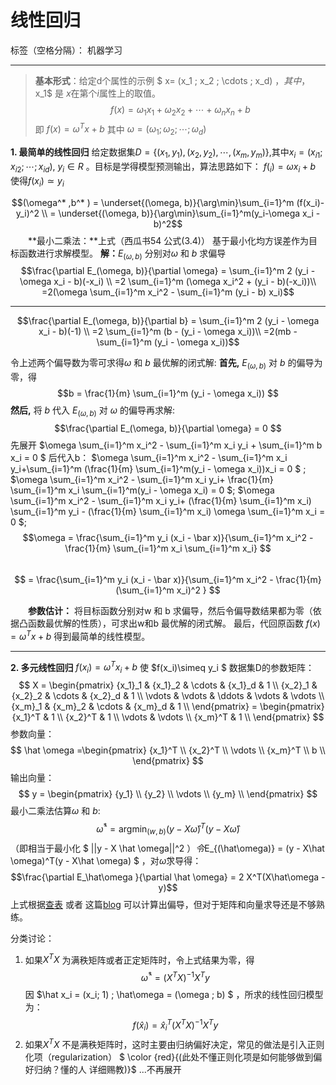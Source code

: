 ﻿# 线性回归

标签（空格分隔）： 机器学习

---
> **基本形式**：给定d个属性的示例 $ x= (x_1 ; x_2 ; \cdots ; x_d) $，其中，$x_1$ 是 $x$在第个$i$属性上的取值。
$$f(x) = \omega_1x_1 + \omega_2x_2 + \cdots + \omega_nx_n + b $$
即 $f(x) = \omega^Tx + b$
其中 $\omega = (\omega_1;\omega_2;\cdots;\omega_d)$

 **1. 最简单的线性回归**
    给定数据集$D =\{ (x_1,y_1),(x_2,y_2),\cdots,(x_m,y_m) \}$,其中$x_i = ({x_i}_1;{x_i}_2;\cdots;{x_i}_d)$, $y_i \in R$ 。目标是学得模型预测输出，算法思路如下：
$f(_i)=\omega x_i + b$ 使得$f(x_i)\simeq y_i$ 

$$(\omega^* ,b^* ) = \underset{(\omega, b)}{\arg\min}\sum_{i=1}^m (f(x_i)-y_i)^2 \\ = \underset{(\omega, b)}{\arg\min}\sum_{i=1}^m(y_i-\omega x_i - b)^2$$
&emsp;&emsp;**最小二乘法：**上式（西瓜书54 公式(3.4)） 基于最小化均方误差作为目标函数进行求解模型。
**解：**$E_{(\omega, b)}$ 分别对$\omega$ 和 $b$ 求偏导
$$\frac{\partial E_(\omega, b)}{\partial \omega} = \sum_{i=1}^m 2 (y_i - \omega x_i - b)(-x_i) \\
=2 \sum_{i=1}^m (\omega x_i^2 + (y_i - b)(-x_i))\\
=2(\omega \sum_{i=1}^m x_i^2 - \sum_{i=1}^m (y_i - b) x_i)$$

----------

$$\frac{\partial E_(\omega, b)}{\partial b} = \sum_{i=1}^m 2 (y_i - \omega x_i - b)(-1) \\
=2 \sum_{i=1}^m (b - (y_i - \omega x_i))\\
=2(mb - \sum_{i=1}^m (y_i - \omega x_i))$$

令上述两个偏导数为零可求得$\omega$ 和 $b$ 最优解的闭式解:
**首先,** $E_{(\omega, b)}$ 对 $b$ 的偏导为零，得
    $$b = \frac{1}{m}  \sum_{i=1}^m (y_i - \omega x_i)) $$
 **然后,** 将 $b$ 代入 $E_{(\omega, b)}$ 对 $\omega$ 的偏导再求解:
    $$\frac{\partial E_(\omega, b)}{\partial \omega} = 0 $$
    先展开 $\omega \sum_{i=1}^m x_i^2 - \sum_{i=1}^m x_i y_i + \sum_{i=1}^m b x_i = 0 $
    后代入b：
    $\omega \sum_{i=1}^m x_i^2 - \sum_{i=1}^m x_i y_i+\sum_{i=1}^m (\frac{1}{m} \sum_{i=1}^m(y_i - \omega x_i))x_i = 0 $ ;
   $\omega \sum_{i=1}^m x_i^2 - \sum_{i=1}^m x_i y_i+ \frac{1}{m} \sum_{i=1}^m x_i \sum_{i=1}^m(y_i - \omega x_i) = 0 $;
   $\omega \sum_{i=1}^m x_i^2 - \sum_{i=1}^m x_i y_i+ (\frac{1}{m} \sum_{i=1}^m x_i) \sum_{i=1}^m y_i - (\frac{1}{m} \sum_{i=1}^m x_i) \omega \sum_{i=1}^m  x_i = 0 $;
    $$\omega = \frac{\sum_{i=1}^m y_i (x_i - \bar x)}{\sum_{i=1}^m x_i^2 - \frac{1}{m} \sum_{i=1}^m x_i \sum_{i=1}^m x_i} $$
   &emsp; $$ = \frac{\sum_{i=1}^m y_i (x_i - \bar x)}{\sum_{i=1}^m x_i^2 - \frac{1}{m} (\sum_{i=1}^m x_i)^2 } $$
   
&emsp;&emsp;**参数估计：** 将目标函数分别对w 和 b 求偏导，然后令偏导数结果都为零（依据凸函数最优解的性质），可求出w和b 最优解的闭式解。
最后，代回原函数 $f(x) = \omega^Tx + b$ 得到最简单的线性模型。


----------

 **2. 多元线性回归**
  $f(x_i) = \omega^Tx_i + b$ 使  $f(x_i)\simeq y_i $
数据集D的参数矩阵：
$$
X =   \begin{pmatrix}
        {x_1}_1 & {x_1}_2 & \cdots & {x_1}_d & 1 \\
        {x_2}_1 & {x_2}_2 & \cdots & {x_2}_d & 1 \\
        \vdots & \vdots & \ddots & \vdots & \vdots \\
        {x_m}_1 & {x_m}_2 & \cdots & {x_m}_d & 1 \\
      \end{pmatrix} = 
      \begin{pmatrix}
        {x_1}^T  & 1 \\
        {x_2}^T  & 1 \\
        \vdots   & \vdots \\
        {x_m}^T  & 1 \\
      \end{pmatrix}
$$
参数向量：
$$    
\hat \omega =\begin{pmatrix}
        {x_1}^T  \\
        {x_2}^T  \\
        \vdots   \\
        {x_m}^T  \\
        b        \\
      \end{pmatrix}
$$
输出向量：
$$    
y = \begin{pmatrix}
        {y_1}  \\
        {y_2}  \\
        \vdots   \\
        {y_m}  \\
      \end{pmatrix}
$$
最小二乘法估算$\omega$ 和 $b$:
$$\hat \omega^* = \mathop{\arg\min}_{(w,b)} (y - X\hat \omega)^T(y - X\hat \omega)  $$
（即相当于最小化 $ ||y - X \hat \omega||^2 $）
令$E_{(\hat\omega)} = (y - X\hat \omega)^T(y - X\hat \omega) $ ，对$\hat \omega$求导得：
$$\frac{\partial E_\hat\omega }{\partial \hat \omega} = 2 X^T(X\hat\omega  - y)$$
上式根据[查表][1] 或者 这篇[blog][2] 可以计算出偏导，但对于矩阵和向量求导还是不够熟练。

  [1]: https://en.wikipedia.org/wiki/Matrix_calculus#Scalar-by-vector_identities
  [2]: https://blog.csdn.net/wx_blue_pig/article/details/79791906
分类讨论：

 1. 如果$X^TX$ 为满秩矩阵或者正定矩阵时，令上式结果为零，得
    $$\hat\omega^* = (X^TX)^{-1}X^Ty$$
因 $\hat x_i = (x_i; 1) ; \hat\omega = (\omega ; b) $ ，所求的线性回归模型为：
$$ f(\hat x_i) = \hat x_i^T (X^TX)^{-1} X^T y $$
 2. 如果$X^TX$ 不是满秩矩阵时，这时主要由归纳偏好决定，常见的做法是引入正则化项（regularization）
$ \color {red}{(此处不懂正则化项是如何能够做到偏好归纳？懂的人 详细赐教)}$
...不再展开

